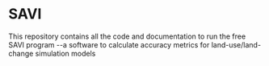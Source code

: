 # SAVI
This repository contains all the code and documentation to run the free SAVI program --a software to calculate accuracy metrics for land-use/land-change simulation models 
